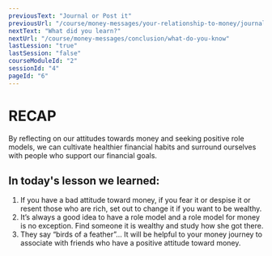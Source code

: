```yaml
---
previousText: "Journal or Post it"
previousUrl: "/course/money-messages/your-relationship-to-money/journal-or-post-it"
nextText: "What did you learn?"
nextUrl: "/course/money-messages/conclusion/what-do-you-know"
lastLession: "true"
lastSession: "false"
courseModuleId: "2"
sessionId: "4"
pageId: "6"
---
```



# RECAP

<sparkle-character-intro position="right" character="jen">
By reflecting on our attitudes towards money and seeking positive role models, we can cultivate healthier financial habits and surround ourselves with people who support our financial goals.
</sparkle-character-intro>

## In today's lesson we learned:
1. If you have a bad attitude toward money, if you fear it or despise it or resent those who are rich, set out to change it if you want to be wealthy.
2. It’s always a good idea to have a role model and a role model for money is no exception. Find someone it is wealthy and study how she got there.
3. They say “birds of a feather”… It will be helpful to your money journey to associate with friends who have a positive attitude toward money.